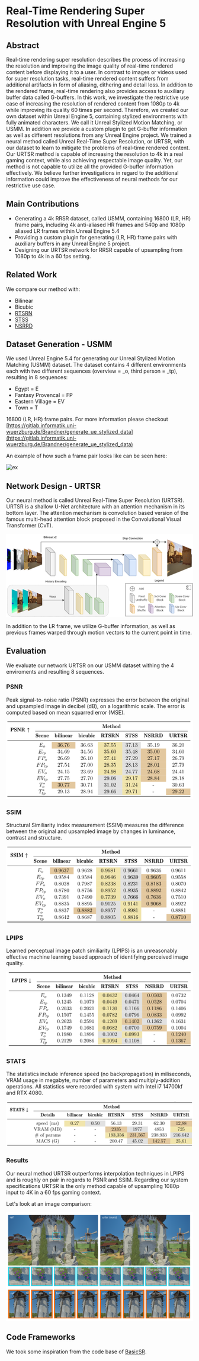 # Real-Time Rendering Super Resolution with Unreal Engine 5

## Abstract

Real-time rendering super resolution describes the process 
of increasing the resolution and improving the image quality of real-time rendered content before displaying it to a user.
In contrast to images or videos used for super resolution tasks, real-time rendered content suffers 
from additional artifacts in form of aliasing, dithering and detail loss.
In addition to the rendered frame, real-time rendering also provides access to auxiliary buffer data called G-buffers.
In this work, we investigate the restrictive use case of increasing the resolution of rendered content from 1080p
to 4k while improving its quality 60 times per second.
Therefore, we created our own dataset within Unreal Engine 5, 
containing stylized environments with fully animated characters.
We call it Unreal Stylized Motion Matching, or USMM.
In addition we provide a custom plugin to get G-buffer information as well as different resolutions from any Unreal Engine project.
We trained a neural method called Unreal Real-Time Super Resolution, or URTSR, 
with our dataset to learn to mitigate the problems of real-time rendered content.
Our URTSR method is capable of increasing the resolution to 4k in a real gaming context, while also achieving respectable image quality.
Yet, our method is not capable to utilize all the provided G-buffer information effectively.
We believe further investigations in regard to the additional information could improve the effectiveness of neural methods for our restrictive use case.

## Main Contributions

- Generating a 4k RRSR dataset, called USMM, containing 16800 (LR, HR) frame pairs, including 4k anti-aliased HR frames and 540p and 1080p aliased LR frames within Unreal Engine 5.4
- Providing a custom plugin for generating (LR, HR) frame pairs with auxiliary buffers in any Unreal Engine 5 project.
- Designing our URTSR network for RRSR capable of upsampling from 1080p to 4k in a 60 fps setting.

## Related Work
We compare our method with:
- Bilinear
- Bicubic
- [RTSRN](https://github.com/eduardzamfir/RT4KSR)
- [STSS](https://github.com/ryanhe312/STSSNet-AAAI2024/tree/main)
- [NSRRD](https://github.com/Riga2/NSRD)


## Dataset Generation - USMM

We used Unreal Engine 5.4 for generating our Unreal Stylized Motion Matching (USMM) dataset.
The dataset contains 4 different environments each with two different sequences (overview = _o, third person = _tp), resulting in 8 sequences:
- Egypt = E
- Fantasy Provencal = FP
- Eastern Village = EV
- Town = T

16800 (LR, HR) frame pairs.
For more information please checkout [https://gitlab.informatik.uni-wuerzburg.de/Brandner/generate_ue_stylized_data](https://gitlab.informatik.uni-wuerzburg.de/Brandner/generate_ue_stylized_data)

An example of how such a frame pair looks like can be seen here:

![ex](images/example_rend-min.png)

## Network Design - URTSR

Our neural method is called Unreal Real-Time Super Resolution (URTSR).
URTSR is a shallow U-Net architecture with an attention mechanism in its bottom layer.
The attention mechanism is convolution based version of the famous multi-head attention block proposed in
the Convolutional Visual Transformer (CvT).

![net](images/urtsr.png)

In addition to the LR frame, we utilize G-buffer information, as well as previous frames warped through motion vectors to the current point in time.

## Evaluation

We evaluate our network URTSR on our USMM dataset withing the 4 enviroments and resulting 8 sequences.

### PSNR

Peak signal-to-noise ratio (PSNR) expresses the error between the original and upsampled image in decibel (dB), on a logarithmic scale.
The error is computed based on mean squarred error (MSE).

![psnr](images/psnr.png)

### SSIM

Structural Similiarity index measurement (SSIM) measures the difference between the original and upsampled image by changes in luminance, contrast and structure.

![ssim](images/ssim.png)

### LPIPS

Learned perceptual image patch similiarity (LPIPS) is an unreasonably effective machine learning based approach of identifying perceived image quality.

![lpips](images/lpips.png)

### STATS

The statistics include inference speed (no backpropagation) in miliseconds, VRAM usage in megabyte, number of parameters and multiply-addition operations.
All statistics were recorded with system with Intel i7 14700kf and RTX 4080.

![stats](images/stats.png)

### Results

Our neural method URTSR outperforms interpolation techniques in LPIPS and is roughly on pair in regards to PSNR and SSIM.
Regarding our system specifications URTSR is the only method capable of upsampling 1080p input to 4K in a 60 fps gaming context.

Let's look at an image comparison:

![results](images/result.png)

## Code Frameworks
We took some inspiration from the code base of [BasicSR](https://github.com/XPixelGroup/BasicSR).
